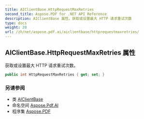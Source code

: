 ```yaml
---
title: AIClientBase.HttpRequestMaxRetries
second_title: Aspose.PDF for .NET API Reference
description: AIClientBase 属性。获取或设置最大 HTTP 请求重试次数
type: docs
weight: 20
url: /zh/net/aspose.pdf.ai/aiclientbase/httprequestmaxretries/
---
```

## AIClientBase.HttpRequestMaxRetries 属性

获取或设置最大 HTTP 请求重试次数。

```csharp
public int HttpRequestMaxRetries { get; set; }
```

### 另请参阅

* 类 [AIClientBase](../)
* 命名空间 [Aspose.Pdf.AI](../../../aspose.pdf.ai/)
* 程序集 [Aspose.PDF](../../../)
